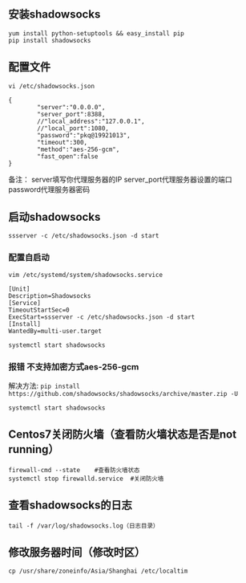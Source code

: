 ## 安装shadowsocks
```shell
yum install python-setuptools && easy_install pip
pip install shadowsocks
```
## 配置文件
```shell
vi /etc/shadowsocks.json
```
```
{
        "server":"0.0.0.0",
        "server_port":8388,
        //"local_address":"127.0.0.1",
        //"local_port":1080,
        "password":"pkq@19921013",
        "timeout":300,
        "method":"aes-256-gcm",
        "fast_open":false
}
```
备注：
server填写你代理服务器的IP
server_port代理服务器设置的端口
password代理服务器密码

## 启动shadowsocks
```shell
ssserver -c /etc/shadowsocks.json -d start
```

### 配置自启动
`vim /etc/systemd/system/shadowsocks.service`

```
[Unit]
Description=Shadowsocks
[Service]
TimeoutStartSec=0
ExecStart=ssserver -c /etc/shadowsocks.json -d start
[Install]
WantedBy=multi-user.target
```

`systemctl start shadowsocks`

### 报错 不支持加密方式aes-256-gcm
解决方法:
`pip install https://github.com/shadowsocks/shadowsocks/archive/master.zip -U`

`systemctl start shadowsocks`


## Centos7关闭防火墙（查看防火墙状态是否是not running）
```shell
firewall-cmd --state    #查看防火墙状态
systemctl stop firewalld.service  #关闭防火墙
```

## 查看shadowsocks的日志
```shell
tail -f /var/log/shadowsocks.log（日志目录）
```

## 修改服务器时间（修改时区）
```shell
cp /usr/share/zoneinfo/Asia/Shanghai /etc/localtim
```
